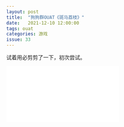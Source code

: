 ```yaml
---
layout: post
title:  "狗狗群OUAT《斑马荔枝》"
date:   2021-12-10 12:00:00
tags: ouat
categories: 游戏
issue: 33
---
```

试着用必剪剪了一下，初次尝试。

<iframe src="//player.bilibili.com/player.html?bvid=BV1PF411z77C&page=1" scrolling="no" border="0" frameborder="no" framespacing="0" allowfullscreen="true"> </iframe>
